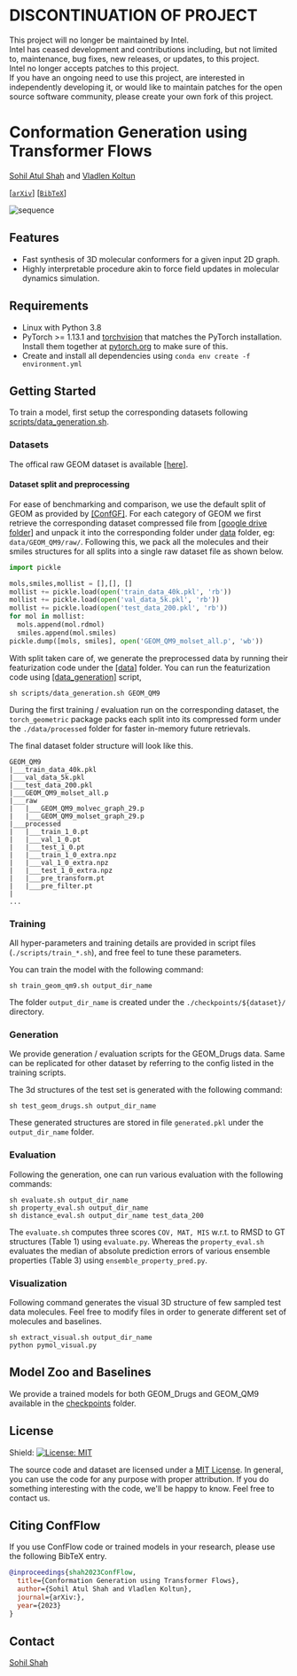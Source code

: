 # DISCONTINUATION OF PROJECT #  
This project will no longer be maintained by Intel.  
Intel has ceased development and contributions including, but not limited to, maintenance, bug fixes, new releases, or updates, to this project.  
Intel no longer accepts patches to this project.  
 If you have an ongoing need to use this project, are interested in independently developing it, or would like to maintain patches for the open source software community, please create your own fork of this project.  
  
# Conformation Generation using Transformer Flows #
[Sohil Atul Shah](https://sites.google.com/site/sas21587/) and [Vladlen Koltun](http://vladlen.info/)

[[`arXiv`](http://arxiv.org/abs/)] [[`BibTeX`](#CitingConfFlow)] 

![sequence](./assets/movie.gif)

## Features
* Fast synthesis of 3D molecular conformers for a given input 2D graph.
* Highly interpretable procedure akin to force field updates in molecular dynamics simulation.

## Requirements
- Linux with Python 3.8
- PyTorch >= 1.13.1 and [torchvision](https://github.com/pytorch/vision/) that matches the PyTorch installation.
  Install them together at [pytorch.org](https://pytorch.org) to make sure of this.
- Create and install all dependencies using `conda env create -f environment.yml`

## Getting Started
To train a model, first setup the corresponding datasets following [scripts/data_generation.sh](./scripts/data_generation.sh).
### Datasets
The offical raw GEOM dataset is available [[here]](https://dataverse.harvard.edu/dataset.xhtml?persistentId=doi:10.7910/DVN/JNGTDF).

#### Dataset split and preprocessing
For ease of benchmarking and comparison, we use the default split of GEOM as provided by [[ConfGF]](https://github.com/DeepGraphLearning/ConfGF/). For each category of GEOM we first retrieve the corresponding dataset compressed file from [[google drive folder]](https://drive.google.com/drive/folders/10dWaj5lyMY0VY4Zl0zDPCa69cuQUGb-6?usp=sharing) and unpack it into the corresponding folder under [data](./data/) folder, eg: `data/GEOM_QM9/raw/`. Following this, we pack all the molecules and their smiles structures for all splits into a single raw dataset file as shown below.   
```python
import pickle

mols,smiles,mollist = [],[], []
mollist += pickle.load(open('train_data_40k.pkl', 'rb'))
mollist += pickle.load(open('val_data_5k.pkl', 'rb'))
mollist += pickle.load(open('test_data_200.pkl', 'rb'))
for mol in mollist:
  mols.append(mol.rdmol)
  smiles.append(mol.smiles)
pickle.dump([mols, smiles], open('GEOM_QM9_molset_all.p', 'wb'))
```

With split taken care of, we generate the preprocessed data by running their featurization code under the [[data]](./data/) folder. You can run the featurization code using [[data_generation]](./scripts/data_generation.sh) script,
```commandline
sh scripts/data_generation.sh GEOM_QM9
```

During the first training / evaluation run on the corresponding dataset, the `torch_geometric` package packs each split into its compressed form under the `./data/processed` folder for faster in-memory future retrievals.

The final dataset folder structure will look like this.
```
GEOM_QM9
|___train_data_40k.pkl
|___val_data_5k.pkl
|___test_data_200.pkl
|___GEOM_QM9_molset_all.p
|___raw
|   |___GEOM_QM9_molvec_graph_29.p
|   |___GEOM_QM9_molset_graph_29.p
|___processed
|   |___train_1_0.pt
|   |___val_1_0.pt
|   |___test_1_0.pt
|   |___train_1_0_extra.npz
|   |___val_1_0_extra.npz
|   |___test_1_0_extra.npz
|   |___pre_transform.pt
|   |___pre_filter.pt
|
...
```

### Training
All hyper-parameters and training details are provided in script files (`./scripts/train_*.sh`), and free feel to tune these parameters.

You can train the model with the following command:

```commandline
sh train_geom_qm9.sh output_dir_name
```
The folder `output_dir_name` is created under the `./checkpoints/${dataset}/` directory. 

### Generation
We provide generation / evaluation scripts for the GEOM_Drugs data. Same can be replicated for other dataset by referring to the config listed in the training scripts. 

The 3d structures of the test set is generated with the following command: 
```commandline
sh test_geom_drugs.sh output_dir_name
```
These generated structures are stored in file `generated.pkl` under the `output_dir_name` folder.

### Evaluation
Following the generation, one can run various evaluation with the following commands:
```commandline
sh evaluate.sh output_dir_name
sh property_eval.sh output_dir_name
sh distance_eval.sh output_dir_name test_data_200
```
The `evaluate.sh` computes three scores `COV, MAT, MIS` w.r.t. to RMSD to GT structures (Table 1) using `evaluate.py`.
Whereas the `property_eval.sh` evaluates the median of absolute prediction errors of various ensemble properties (Table 3) using `ensemble_property_pred.py`.

### Visualization
Following command generates the visual 3D structure of few sampled test data molecules. Feel free to modify files in order to generate different set of molecules and baselines.   

```commandline
sh extract_visual.sh output_dir_name
python pymol_visual.py
```

## Model Zoo and Baselines
We provide a trained models for both GEOM_Drugs and GEOM_QM9 available in the [checkpoints](./checkpoints/) folder.


## License
Shield: [![License: MIT](https://img.shields.io/badge/License-MIT-yellow.svg)](https://opensource.org/licenses/MIT)

The source code and dataset are licensed under a [MIT License](LICENSE). In general, you can use the code for any purpose with proper attribution. If you do something interesting with the code, we'll be happy to know. Feel free to contact us.

## <a name="CitingConfFlow"></a>Citing ConfFlow
If you use ConfFlow code or trained models in your research, please use the following BibTeX entry.

```BibTeX
@inproceedings{shah2023ConfFlow,
  title={Conformation Generation using Transformer Flows},
  author={Sohil Atul Shah and Vladlen Koltun},
  journal={arXiv:},
  year={2023}
}
```

## Contact

[Sohil Shah](sohil.iitb@gmail.com)